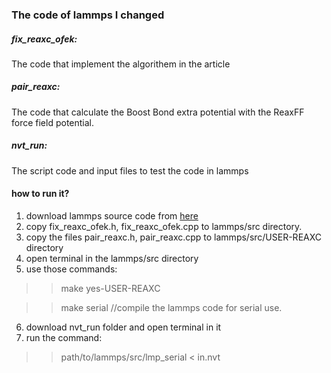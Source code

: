 ### The code of lammps I changed

##### fix_reaxc_ofek:
The code that implement the algorithem in the article

##### pair_reaxc:
The code that calculate the Boost Bond extra potential with the ReaxFF force field potential.

##### nvt_run:
The script code and input files to test the code in lammps

#### how to run it?
1. download lammps source code from [here](https://github.com/lammps/lammps.git)
2. copy fix_reaxc_ofek.h, fix_reaxc_ofek.cpp to lammps/src directory.
3. copy the files pair_reaxc.h, pair_reaxc.cpp to lammps/src/USER-REAXC directory
3. open terminal in the lammps/src directory
5. use those commands:
  >> make yes-USER-REAXC
  
  >> make serial //compile the lammps code for serial use.
6. download nvt_run folder and open terminal in it
7. run the command:
  >>path/to/lammps/src/lmp_serial < in.nvt




